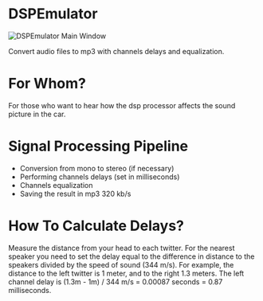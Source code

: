 # DSPEmulator
![DSPEmulator Main Window](https://user-images.githubusercontent.com/54595612/81505493-3f506700-92f8-11ea-8a18-cf1d5647c470.png)

Convert audio files to mp3 with channels delays and equalization.
# For Whom?
For those who want to hear how the dsp processor affects the sound picture in the car.
# Signal Processing Pipeline
* Conversion from mono to stereo (if necessary)
* Performing channels delays (set in milliseconds)
* Channels equalization
* Saving the result in mp3 320 kb/s
# How To Calculate Delays?
Measure the distance from your head to each twitter. 
For the nearest speaker you need to set the delay equal to the difference in distance to the speakers divided by the speed of sound (344 m/s).
For example, the distance to the left twitter is 1 meter, and to the right 1.3 meters. 
The left channel delay is (1.3m - 1m) / 344 m/s = 0.00087 seconds = 0.87 milliseconds.
